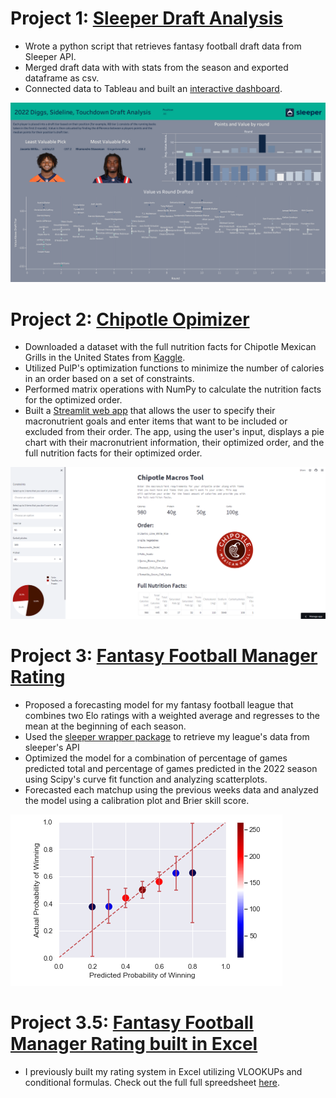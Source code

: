 #  Project 1: [Sleeper Draft Analysis](https://github.com/JohnBolger/sleeper_draft_analysis)
- Wrote a python script that retrieves fantasy football draft data from Sleeper API.
- Merged draft data with with stats from the season and exported dataframe as csv.
- Connected data to Tableau and built an [interactive dashboard](https://public.tableau.com/app/profile/john.bolger/viz/Diggs/PickAnalysis).

![](images/Draft_Analysis.png)

#  Project 2: [Chipotle Opimizer](https://github.com/JohnBolger/chipotlemacros)
- Downloaded a dataset with the full nutrition facts for Chipotle Mexican Grills in the United States from [Kaggle](https://www.kaggle.com/datasets/brandonqilin/chipotle-usa-menu-nutrition-dataset).
- Utilized PulP's optimization functions to minimize the number of calories in an order based on a set of constraints.
- Performed matrix operations with NumPy to calculate the nutrition facts for the optimized order.
- Built a [Streamlit web app]( https://chipotle.streamlit.app/) that allows the user to specify their macronutrient goals and enter items that want to be included or excluded from their order. The app, using the user's input, displays a pie chart with their macronutrient information, their optimized order, and the full nutrition facts for their optimized order.

![](images/Chip_app.PNG)

# Project 3: [Fantasy Football Manager Rating](https://github.com/JohnBolger/FFMR)
- Proposed a forecasting model for my fantasy football league that combines two Elo ratings with a weighted average and regresses to the mean at the beginning of each season.
- Used the [sleeper wrapper package](https://github.com/dtsong/sleeper-api-wrapper) to retrieve my league's data from sleeper's API
- Optimized the model for a combination of percentage of games predicted total and percentage of games predicted in the 2022 season using Scipy's curve fit function and analyzing scatterplots.
- Forecasted each matchup using the previous weeks data and analyzed the model using a calibration plot and Brier skill score.

![](images/Cal_plot.PNG)

# Project 3.5: [Fantasy Football Manager Rating built in Excel](https://github.com/JohnBolger/FantasyFootballELO)
- I previously built my rating system in Excel utilizing VLOOKUPs and conditional formulas. Check out the full full spreedsheet [here](https://docs.google.com/spreadsheets/d/1E_rgryqYJCXCeMMF1Hy3kmoZCZJNyvGrfDCidTjGOC4/edit#gid=1467900381).
